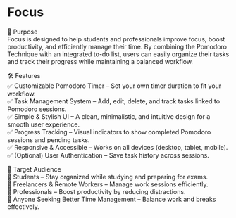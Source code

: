 # Focus
🎯 Purpose  
Focus is designed to help students and professionals improve focus, boost productivity, and efficiently manage their time. By combining the Pomodoro Technique with an integrated to-do list, users can easily organize their tasks and track their progress while maintaining a balanced workflow.

🛠 Features  
✅ Customizable Pomodoro Timer – Set your own timer duration to fit your workflow.  
✅ Task Management System – Add, edit, delete, and track tasks linked to Pomodoro sessions.  
✅ Simple & Stylish UI – A clean, minimalistic, and intuitive design for a smooth user experience.  
✅ Progress Tracking – Visual indicators to show completed Pomodoro sessions and pending tasks.  
✅ Responsive & Accessible – Works on all devices (desktop, tablet, mobile).  
✅ (Optional) User Authentication – Save task history across sessions.

🎯 Target Audience  
🔹 Students – Stay organized while studying and preparing for exams.  
🔹 Freelancers & Remote Workers – Manage work sessions efficiently.  
🔹 Professionals – Boost productivity by reducing distractions.  
🔹 Anyone Seeking Better Time Management – Balance work and breaks effectively.  
